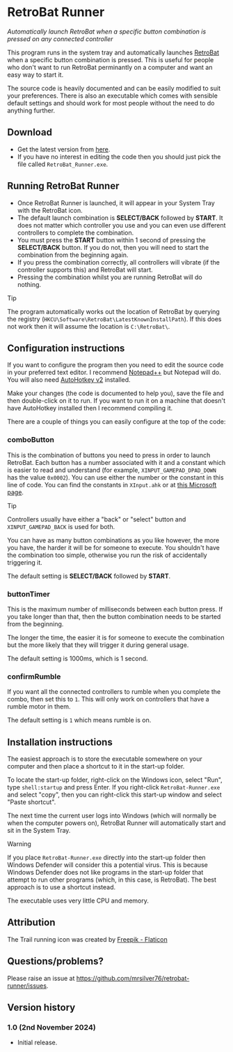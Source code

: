 # RetroBat Runner
*Automatically launch RetroBat when a specific button combination is pressed on any connected controller*

This program runs in the system tray and automatically launches [RetroBat](https://www.retrobat.org/) when a specific button combination is pressed. This is useful for people who don't want to run RetroBat perminantly on a computer and want an easy way to start it.

The source code is heavily documented and can be easily modified to suit your preferences. There is also an executable which comes with sensible default settings and should work for most people without the need to do anything further.

## Download

* Get the latest version from [here](https://github.com/mrsilver76/retrobat-runner/releases).
* If you have no interest in editing the code then you should just pick the file called `RetroBat_Runner.exe`.

## Running RetroBat Runner

* Once RetroBat Runner is launched, it will appear in your System Tray with the RetroBat icon.
* The default launch combination is **SELECT/BACK** followed by **START**. It does not matter which controller you use and you can even use different controllers to complete the combination.
* You must press the **START** button within 1 second of pressing the **SELECT/BACK** button. If you do not, then you will need to start the combination from the beginning again.
* If you press the combination correctly, all controllers will vibrate (if the controller supports this) and RetroBat will start.
* Pressing the combination whilst you are running RetroBat will do nothing.

> [!TIP]
> The program automatically works out the location of RetroBat by querying the registry (`HKCU\Software\RetroBat\LatestKnownInstallPath`). If this does not work then it will assume the location is `C:\RetroBat\`.

## Configuration instructions

If you want to configure the program then you need to edit the source code in your preferred text editor. I recommend [Notepad++](https://notepad-plus-plus.org/) but Notepad will do. You will also need [AutoHotkey v2](https://www.autohotkey.com/) installed.

Make your changes (the code is documented to help you), save the file and then double-click on it to run. If you want to run it on a machine that doesn't have AutoHotkey installed then I recommend compiling it. 

There are a couple of things you can easily configure at the top of the code:

### comboButton

This is the combination of buttons you need to press in order to launch RetroBat. Each button has a number associated with it and a constant which is easier to read and understand (for example, `XINPUT_GAMEPAD_DPAD_DOWN` has the value `0x0002`). You can use either the number or the constant in this line of code. You can find the constants in `XInput.ahk` or at [this Microsoft page](https://learn.microsoft.com/en-us/windows/win32/api/xinput/ns-xinput-xinput_gamepad).

> [!TIP]
> Controllers usually have either a "back" or "select" button and `XINPUT_GAMEPAD_BACK` is used for both.

You can have as many button combinations as you like however, the more you have, the harder it will be for someone to execute. You shouldn't have the combination too simple, otherwise you run the risk of accidentally triggering it.

The default setting is **SELECT/BACK** followed by **START**.

### buttonTimer

This is the maximum number of milliseconds between each button press. If you take longer than that, then the button combination needs to be started from the beginning.

The longer the time, the easier it is for someone to execute the combination but the more likely that they will trigger it during general usage.

The default setting is 1000ms, which is 1 second.

### confirmRumble

If you want all the connected controllers to rumble when you complete the combo, then set this to `1`. This will only work on controllers that have a rumble motor in them.

The default setting is `1` which means rumble is on.

## Installation instructions

The easiest approach is to store the executable somewhere on your computer and then place a shortcut to it in the start-up folder.

To locate the start-up folder, right-click on the Windows icon, select "Run", type `shell:startup` and press Enter. If you right-click `RetroBat-Runner.exe` and select "copy", then you can right-click this start-up window and select "Paste shortcut". 

The next time the current user logs into Windows (which will normally be when the computer powers on), RetroBat Runner will automatically start and sit in the System Tray.

> [!WARNING]
> If you place `RetroBat-Runner.exe` directly into the start-up folder then Windows Defender will consider this a potential virus. This is because Windows Defender does not like programs in the start-up folder that attempt to run other programs (which, in this case, is RetroBat). The best approach is to use a shortcut instead.

The executable uses very little CPU and memory.

## Attribution

The Trail running icon was created by [Freepik - Flaticon](https://www.flaticon.com/free-icons/trail-running)

## Questions/problems?

Please raise an issue at https://github.com/mrsilver76/retrobat-runner/issues.

## Version history

### 1.0 (2nd November 2024)
- Initial release.

